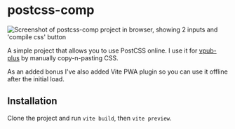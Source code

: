 # postcss-comp

![Screenshot of postcss-comp project in browser, showing 2 inputs and 'compile css' button](https://github.com/user-attachments/assets/350bcae2-5593-47fe-8878-448f025f9212)

A simple project that allows you to use PostCSS online.
I use it for [vpub-plus](https://github.com/hugmouse/vpub-plus)
by manually copy-n-pasting CSS.

As an added bonus I've also added Vite PWA plugin so you can use it offline after the initial load.

## Installation

Clone the project and run `vite build`, then `vite preview`.